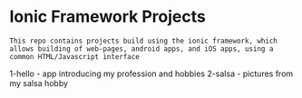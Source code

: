 # Ionic Framework Projects
	This repo contains projects build using the ionic framework, which allows building of web-pages, android apps, and iOS apps, using a common HTML/Javascript interface

1-hello - app introducing my profession and hobbies
2-salsa - pictures from my salsa hobby
